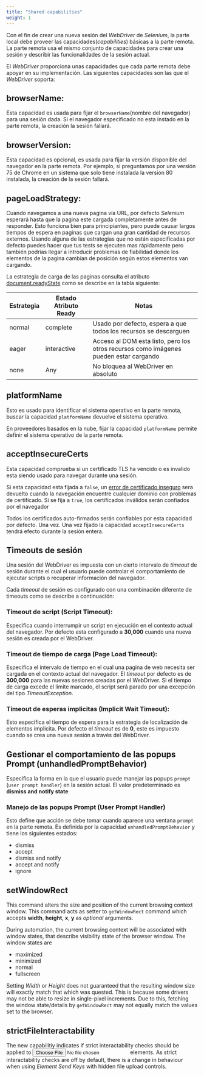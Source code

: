 ```yaml
---
title: "Shared capabilities"
weight: 1
---
```


Con el fin de crear una nueva sesión del _WebDriver_ de _Selenium_,
la parte local debe proveer las capacidades(_capabilities_) básicas a la parte remota.
La parte remota usa el mismo conjunto de capacidades para crear una sesión y
describir las funcionalidades de la sesión actual.

El _WebDriver_ proporciona unas capacidades que cada parte remota debe apoyar en 
su implementación.
Las siguientes capacidades son las que el _WebDriver_ soporta:

## browserName:

Esta capacidad es usada para fijar el `browserName`(nombre del navegador) para 
una sesión dada.
Si el navegador especificado no esta instado en la parte remota, la creación
la sesión fallará.

## browserVersion: 

Esta capacidad es opcional, es usada para fijar la versión disponible del
navegador en la parte remota.
Por ejemplo, si preguntamos por una versión 75 de Chrome en un sistema que solo
tiene instalada la versión 80 instalada, la creación de la sesión fallará.

## pageLoadStrategy:

Cuando navegamos a una nueva pagina vía URL, por defecto _Selenium_ esperará
hasta que la pagina este cargada completamente antes de responder.
Esto funciona bien para principiantes, pero puede causar largos tiempos de espera
en paginas que cargan una gran cantidad de recursos externos. Usando alguna de 
las estrategias que no están especificadas por defecto puedes hacer que tus tests
se ejecuten mas rápidamente pero también podrías llegar a introducir problemas 
de fiabilidad donde los elementos de la pagina cambian de posición según
estos elementos van cargando.

La estrategia de carga de las paginas consulta el atributo 
[document.readyState](//developer.mozilla.org/es/docs/Web/API/Document/readyState) 
como se describe en la tabla siguiente:

|  Estrategia | Estado Atributo Ready | Notas |
| -------- | ----------- | ----- |
| normal | complete | Usado por defecto, espera a que todos los recursos se descarguen |
| eager | interactive | Acceso al DOM esta listo, pero los otros recursos como imágenes pueden estar cargando |
| none | Any | No bloquea al WebDriver en absoluto |

## platformName

Esto es usado para identificar el sistema operativo en la parte
remota, buscar la capacidad `platformName` devuelve el sistema operativo.
 
En proveedores basados en la nube, fijar la capacidad `platformName` permite
definir el sistema operativo de la parte remota. 

## acceptInsecureCerts

Esta capacidad comprueba si un certificado TLS ha vencido o es invalido esta
siendo usado para navegar durante una sesión.

Si esta capacidad esta fijada a `false`, un 
[error de certificado inseguro](//developer.mozilla.org/es/docs/Web/WebDriver/Errors/InsecureCertificate)
sera devuelto cuando la navegación encuentre cualquier dominio con problemas
de certificado. Si se fija a `true`, los certificados inválidos serán confiados
por el navegador

Todos los certificados auto-firmados serán confiables por esta capacidad por defecto.
Una vez.
Una vez fijado la capacidad `acceptInsecureCerts` tendrá efecto durante la sesión
entera.

## Timeouts de sesión

Una sesión del WebDriver es impuesta con un cierto intervalo de _timeout_ de sesión
durante el cual el usuario puede controlar el comportamiento de ejecutar scripts
o recuperar información del navegador.

Cada _timeout_ de sesión es configurado con una combinación diferente de timeouts
como se describe a continuación:

### Timeout de script (Script Timeout):
Especifica cuando interrumpir un script en ejecución en el contexto actual del
navegador. Por defecto esta configurado a **30,000** cuando una nueva sesión es
creada por el WebDriver.

### Timeout de tiempo de carga (Page Load Timeout):
Especifica el intervalo de tiempo en el cual una pagina de web necesita ser 
cargada en el contexto actual del navegador.
El _timeout_ por defecto es de **300,000** para las nuevas sesiones creadas por 
el WebDriver.
Si el tiempo de carga excede el limite marcado, el script será parado por una 
excepción del tipo _TimeoutException_.

### Timeout de esperas implicitas (Implicit Wait Timeout):
Esto especifica el tiempo de espera para la estrategia de localización de 
elementos implicita. Por defecto el _timeout_ es de **0**, este es impuesto cuando
se crea una nueva sesión a través del WebDriver.

## Gestionar el comportamiento de las popups Prompt (unhandledPromptBehavior)

Especifica la forma en la que el usuario puede manejar las popups `prompt` 
(`user prompt handler`) en la sesión actual.
El valor predeterminado es **dismiss and notify state**

### Manejo de las popups Prompt (User Prompt Handler)
Esto define que acción se debe tomar cuando aparece una ventana `prompt` en la
parte remota. Es definida por la capacidad `unhandledPromptBehavior` y tiene
los siguientes estados:

* dismiss
* accept
* dismiss and notify
* accept and notify
* ignore

## setWindowRect

This command alters the size and position of the current 
browsing context window. This command acts as setter 
to `getWindowRect` command which accepts **width**, **height**,
**x**, **y** as _optional_ arguments.

During automation, the current browsing context will be associated 
with window states, that describe visibility 
state of the browser window. The window states are

* maximized
* minimized
* normal
* fullscreen

Setting _Width_ or _Height_ does not guaranteed that the resulting 
window size will exactly match that which was quested. This is because 
some drivers may not be able to resize in single-pixel increments.
Due to this, fetching the window state/details by `getWindowRect` 
may not equally match the values set to the browser.

## strictFileInteractability

The new capabilitiy indicates if strict interactability checks 
should be applied to _<input type=file>_ elements. As strict interactability 
checks are off by default, there is a change in behaviour 
when using _Element Send Keys_ with hidden file upload controls.